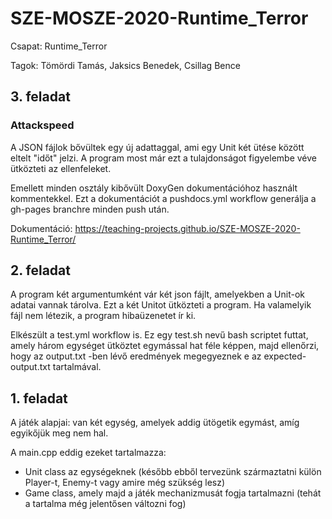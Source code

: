 # SZE-MOSZE-2020-Runtime_Terror

Csapat: Runtime_Terror

Tagok: Tömördi Tamás, Jaksics Benedek, Csillag Bence

## 3. feladat

### Attackspeed

A JSON fájlok bővültek egy új adattaggal, ami egy Unit két ütése között eltelt "időt" jelzi. A program most már ezt a tulajdonságot figyelembe véve ütközteti az ellenfeleket.

Emellett minden osztály kibővült DoxyGen dokumentációhoz használt kommentekkel. Ezt a dokumentációt a pushdocs.yml workflow generálja a gh-pages branchre minden push után. 

Dokumentáció: https://teaching-projects.github.io/SZE-MOSZE-2020-Runtime_Terror/

## 2. feladat

A program két argumentumként vár két json fájlt, amelyekben a Unit-ok adatai vannak tárolva. Ezt a két Unitot ütközteti a program. Ha valamelyik fájl nem létezik, a program hibaüzenetet ír ki.

Elkészült a test.yml workflow is. Ez egy test.sh nevű bash scriptet futtat, amely három egységet ütköztet egymással hat féle képpen, majd ellenőrzi, hogy az output.txt -ben lévő eredmények megegyeznek e az expected-output.txt tartalmával.

## 1. feladat

A játék alapjai: van két egység, amelyek addig ütögetik egymást, amíg egyikőjük meg nem hal.

A main.cpp eddig ezeket tartalmazza:

* Unit class az egységeknek (később ebből tervezünk származtatni külön Player-t, Enemy-t vagy amire még szükség lesz)
* Game class, amely majd a játék mechanizmusát fogja tartalmazni (tehát a tartalma még jelentősen változni fog)
